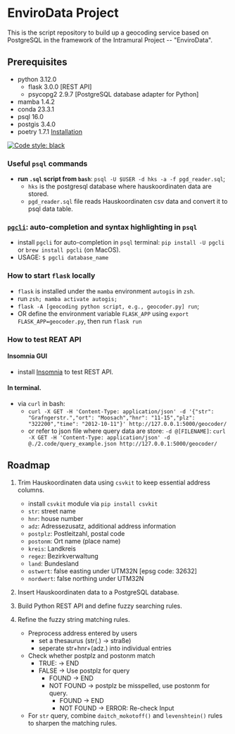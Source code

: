 # EnviroData Project

This is the script repository to build up a geocoding service based on PostgreSQL in the framework of the Intramural Project -- "EnviroData". 

## Prerequisites

- python 3.12.0
	- flask 3.0.0 [REST API]
	- psycopg2 2.9.7 [PostgreSQL database adapter for Python]
- mamba 1.4.2
- conda 23.3.1
- psql 16.0 
- postgis 3.4.0 
- poetry 1.7.1 [Installation](https://python-poetry.org/docs/#installing-with-the-official-installer)



[![Code style: black](https://img.shields.io/badge/code%20style-black-000000.svg)](https://github.com/psf/black)


### Useful `psql` commands

- __run `.sql` script from `bash`__:  `psql -U $USER -d hks -a -f pgd_reader.sql`;
    - `hks` is the postgresql database where hauskoordinaten data are stored.
    - `pgd_reader.sql` file reads Hauskoordinaten csv data and convert it to psql data table. 

### [`pgcli`](https://github.com/dbcli/pgcli): auto-completion and syntax highlighting in `psql`

- install `pgcli` for auto-completion in `psql` terminal: `pip install -U pgcli` or `brew install pgcli` (on MacOS).
- USAGE: `$ pgcli database_name`


### How to start `flask` locally

- `flask` is installed under the `mamba` environment `autogis` in `zsh`. 
- run `zsh; mamba activate autogis;`
- `flask -A [geocoding python script, e.g., geocoder.py] run`;
- OR define the environment variable `FLASK_APP` using `export FLASK_APP=geocoder.py`, then run `flask run`


### How to test REAT API
#### Insomnia GUI
- install [Insomnia](https://insomnia.rest/) to test REST API.

#### In terminal.
- via `curl` in bash:
    - `curl -X GET -H 'Content-Type: application/json' -d '{"str": "Grafngerstr.","ort": "Moosach","hnr": "11-15","plz": "322200","time": "2012-10-11"}' http://127.0.0.1:5000/geocoder/`
    - or refer to json file where query data are store: `-d @[FILENAME]`: `curl -X GET -H 'Content-Type: application/json' -d @./2.code/query_example.json http://127.0.0.1:5000/geocoder/`


## Roadmap


1. Trim Hauskoordinaten data using `csvkit` to keep essential address columns.
   - install `csvkit` module via `pip install csvkit`
   - `str`: street name
   - `hnr`: house number
   -  `adz`: Adressezusatz, additional address information
   -  `postplz`: Postleitzahl, postal code
   - `postonm`: Ort name (place name)
   -  `kreis`: Landkreis
   -  `regez`: Bezirkverwaltung
   -  `land`: Bundesland
   -  `ostwert`: false easting under UTM32N [epsg code: 32632]
   -  `nordwert`: false northing under UTM32N

2. Insert Hauskoordinaten data to a PostgreSQL database.

3. Build Python REST API and define fuzzy searching rules.

4. Refine the fuzzy string matching rules.
    - Preprocess address entered by users 
        - set a thesaurus (str(.) -> straße)
        - seperate str+hnr+(adz.) into individual entries
    - Check whether postplz and postonm match
        - TRUE: -> END
        - FALSE -> Use postplz for query
            - FOUND -> END
            - NOT FOUND -> postplz be misspelled, use postonm for query.
                - FOUND -> END
                - NOT FOUND -> ERROR: Re-check Input
    - For `str` query, combine `daitch_mokotoff()` and `levenshtein()` rules to sharpen the matching rules.
    
    



